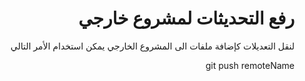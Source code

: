 
<div dir = rtl > 
  
 <h1> رفع التحديثات لمشروع خارجي </h1> 

<p>

لنقل التعديلات كإضافة ملفات الى المشروع الخارجي يمكن استخدام الأمر التالي
</p>
<p>
git push remoteName

</p>  
  



  </dir >
